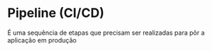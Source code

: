 # Pipeline (CI/CD)

É uma sequência de etapas que precisam ser realizadas para pôr a aplicação em produção

